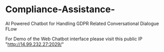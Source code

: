 # Compliance-Assistance-
AI Powered Chatbot for Handling GDPR Related Conversational Dialogue FLow 

For Demo of the Web Chatbot interface please visit this public IP 
"http://14.99.232.27:2029/"
